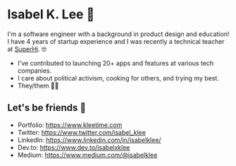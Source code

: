 # Isabel K. Lee 🍤
I'm a software engineer with a background in product design and education! I have 4 years of startup experience and I was recently a technical teacher at [SuperHi](https://www.superhi.com). 🤓

* I've contributed to launching 20+ apps and features at various tech companies.
* I care about political activism, cooking for others, and trying my best.
* They/them 🏳️‍🌈

## Let's be friends 🍊
* Portfolio: https://www.kleetime.com
* Twitter: https://www.twitter.com/isabel_klee
* LinkedIn: https://www.linkedin.com/in/isabelklee/
* Dev.to: https://www.dev.to/isabelxklee
* Medium: https://www.medium.com/@isabelklee
